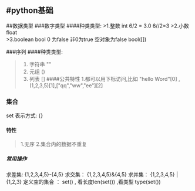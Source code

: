 #python基础
---
##数据类型
###数字类型
####种类类型:
    >1.整数       int   6/2 = 3.0  6//2=3 
    >2.小数       float  
    >3.boolean    bool  0 为false 非0为true  空对象为false bool([])  

###序列
####种类类型:
   >1. 字符串   ""
   >2. 元组    ()
   >3. 列表    []
####公共特性
   >1.都可以用下标访问,比如 "hello Word"[0] ,(1,2,3,5)[1],["qq","ww","ee"][2]
   
### 集合
  set  表示方式: {}
#### 特性
  >1.无序
  >2.集合内的数据不重复
##### 常用操作
  求差集:  {1,2,3,4,5}-{4,5}
  求交集： {1,2,3,4,5}&{4,5}
  求并集： {1,2,3,4,5} | {1,2,3}
  定义空的集合 ： set() , 看长度len(set())  ,看类型 type(set())
   